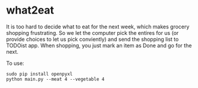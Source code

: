# what2eat
It is too hard to decide what to eat for the next week, which makes grocery shopping frustrating. So we let the computer pick the entires for us (or provide choices to let us pick conviently) and send the shopping list to TODOist app. When shopping, you just mark an item as Done and go for the next.


To use:

```
sudo pip install openpyxl
python main.py --meat 4 --vegetable 4
```

